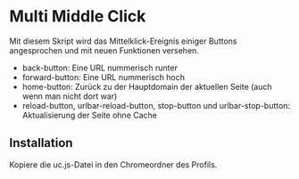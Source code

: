 # Multi Middle Click

Mit diesem Skript wird das Mittelklick-Ereignis einiger Buttons angesprochen und mit neuen Funktionen versehen.

- back-button: Eine URL nummerisch runter
- forward-button: Eine URL nummerisch hoch
- home-button: Zurück zu der Hauptdomain der aktuellen Seite (auch wenn man nicht dort war)
- reload-button, urlbar-reload-button, stop-button und urlbar-stop-button: Aktualisierung der Seite ohne Cache

## Installation
Kopiere die uc.js-Datei in den Chromeordner des Profils.